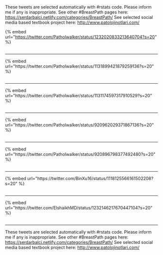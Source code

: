 

These tweets are selected automatically with #rstats code. Please inform me if any is inappropriate.
See other #BreastPath pages here: https://serdarbalci.netlify.com/categories/BreastPath/ 
See selected social media based textbook project here: http://www.patolojinotlari.com/

{% embed url="https://twitter.com/Patholwalker/status/1232020833213640704?s=20" %}<br>
<br>
<hr>
{% embed url="https://twitter.com/Patholwalker/status/1131899421879259136?s=20" %}<br>
<br>
<hr>
{% embed url="https://twitter.com/Patholwalker/status/1131174597317910529?s=20" %}<br>
<br>
<hr>
{% embed url="https://twitter.com/Patholwalker/status/920962029371867136?s=20" %}<br>
<br>
<hr>
{% embed url="https://twitter.com/Patholwalker/status/920896798377492480?s=20" %}<br>
<br>
<hr>
{% embed url="https://twitter.com/BinXu16/status/1118125566161502208?s=20" %}<br>
<br>
<hr>
{% embed url="https://twitter.com/ElshaikhMD/status/1232146217670447104?s=20" %}<br>
<br>
<hr>


These tweets are selected automatically with #rstats code. Please inform me if any is inappropriate.
See other #BreastPath pages here: https://serdarbalci.netlify.com/categories/BreastPath/ 
See selected social media based textbook project here: http://www.patolojinotlari.com/
